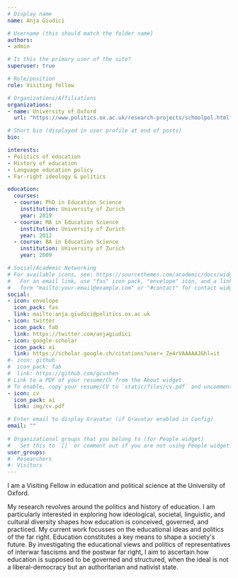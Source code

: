 ```yaml
---
# Display name
name: Anja Giudici

# Username (this should match the folder name)
authors:
- admin

# Is this the primary user of the site?
superuser: true

# Role/position
role: Visiting fellow

# Organizations/Affiliations
organizations:
- name: University of Oxford
  url: "https://www.politics.ox.ac.uk/research-projects/schoolpol.html"

# Short bio (displayed in user profile at end of posts)
bio:

interests:
- Politics of education
- History of education
- Language education policy
- Far-right ideology & politics

education:
  courses:
  - course: PhD in Education Science
    institution: University of Zurich
    year: 2019
  - course: MA in Education Science
    institution: University of Zurich
    year: 2012
  - course: BA in Education Science
    institution: University of Zurich
    year: 2009

# Social/Academic Networking
# For available icons, see: https://sourcethemes.com/academic/docs/widgets/#icons
#   For an email link, use "fas" icon pack, "envelope" icon, and a link in the
#   form "mailto:your-email@example.com" or "#contact" for contact widget.
social:
- icon: envelope
  icon_pack: fas
  link: mailto:anja.giudici@politics.ox.ac.uk
- icon: twitter
  icon_pack: fab
  link: https://twitter.com/anjagiudici
- icon: google-scholar
  icon_pack: ai
  link: https://scholar.google.ch/citations?user=_Ze4rVAAAAAJ&hl=it
#- icon: github
#  icon_pack: fab
#  link: https://github.com/gcushen
# Link to a PDF of your resume/CV from the About widget.
# To enable, copy your resume/CV to `static/files/cv.pdf` and uncomment the lines below.  
- icon: cv
  icon_pack: ai
  link: img/cv.pdf

# Enter email to display Gravatar (if Gravatar enabled in Config)
email: ""
  
# Organizational groups that you belong to (for People widget)
#   Set this to `[]` or comment out if you are not using People widget.  
user_groups:
#- Researchers
#- Visitors
---
```


I am a Visiting Fellow in education and political science at the University of Oxford.

My research revolves around the politics and history of education. I am particularly interested in exploring how ideological, societal, linguistic, and cultural diversity shapes how education is conceived, governed, and practiced. My current work focusses on the educational ideas and politics of the far right. Education constitutes a key means to shape a society's future. By investigating the educational views and politics of representatives of interwar fascisms and the postwar far right, I aim to ascertain how education is supposed to be governed and structured, when the ideal is not a liberal-democracy but an authoritarian and nativist state. 